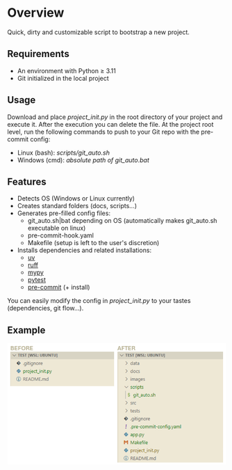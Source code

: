 # Overview
Quick, dirty and customizable script to bootstrap a new project.

## Requirements
- An environment with Python ≥ 3.11
- Git initialized in the local project

## Usage
Download and place *project_init.py* in the root directory of your project and execute it. After the execution you can delete the file.
At the project root level, run the following commands to push to your Git repo with the pre-commit config:
- Linux (bash): *scripts/git_auto.sh* 
- Windows (cmd): *absolute path of git_auto.bat*

## Features
- Detects OS (Windows or Linux currently)
- Creates standard folders (docs, scripts...)
- Generates pre-filled config files:
  - git_auto.sh|bat depending on OS (automatically makes git_auto.sh executable on linux)
  - pre-commit-hook.yaml
  - Makefile (setup is left to the user's discretion)
- Installs dependencies and related installations:
  - [uv](https://github.com/astral-sh/uv)
  - [ruff](https://github.com/astral-sh/ruff)
  - [mypy](http://mypy-lang.org/)
  - [pytest](https://docs.pytest.org/)
  - [pre-commit](https://pre-commit.com/) (+ install)

 You can easily modify the config in *project_init.py* to your tastes (dependencies, git flow...).

## Example
![before and after](assets/before_after_projinit.png)